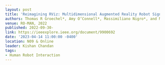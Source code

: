 ```yaml
---
layout: post
title: 'Reimagining RViz: Multidimensional Augmented Reality Robot Signal Design'
authors: Thomas R Groechel*, Amy O’Connell*, Massimiliano Nigro*, and Maja J Mataric
venue: RO-MAN, 2022
published: 2022-09-30-
link: https://ieeexplore.ieee.org/document/9900692
date: '2023-04-14 11:00:00 -0400'
location: N09 & Online
leader: Kishan Chandan
tags:
- Human Robot Interaction
---
```

